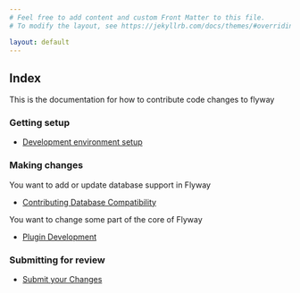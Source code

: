 ```yaml
---
# Feel free to add content and custom Front Matter to this file.
# To modify the layout, see https://jekyllrb.com/docs/themes/#overriding-theme-defaults

layout: default
---
```

## Index

This is the documentation for how to contribute code changes to flyway
### Getting setup
- [Development environment setup](documentation/setup)

### Making changes
You want to add or update database support in Flyway 

- [Contributing Database Compatibility](documentation/communitydb)

You want to change some part of the core of Flyway 

- [Plugin Development](documentation/plugins)

### Submitting for review
- [Submit your Changes](documentation/submit)